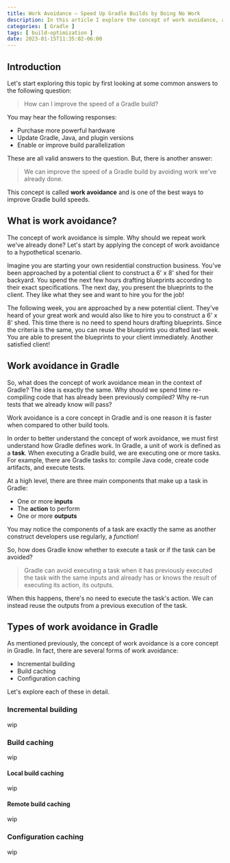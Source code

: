```yaml
---
title: Work Avoidance — Speed Up Gradle Builds by Doing No Work
description: In this article I explore the concept of work avoidance, a way to improve build speeds — by doing no work at all.
categories: [ Gradle ]
tags: [ build-optimization ]
date: 2023-01-15T11:35:02-06:00
---
```


<!--more-->

## Introduction

Let's start exploring this topic by first looking at some common answers to the following question:

> How can I improve the speed of a Gradle build?

You may hear the following responses:

- Purchase more powerful hardware
- Update Gradle, Java, and plugin versions
- Enable or improve build parallelization

These are all valid answers to the question. But, there is another answer:

> We can improve the speed of a Gradle build by avoiding work we've already done.

This concept is called **work avoidance** and is one of the best ways to improve Gradle build speeds.

## What is work avoidance?

The concept of work avoidance is simple.
Why should we repeat work we've already done?
Let's start by applying the concept of work avoidance to a hypothetical scenario.

Imagine you are starting your own residential construction business.
You've been approached by a potential client to construct a 6' x 8' shed for their backyard.
You spend the next few hours drafting blueprints according to their exact specifications.
The next day, you present the blueprints to the client.
They like what they see and want to hire you for the job!

The following week, you are approached by a new potential client.
They've heard of your great work and would also like to hire you to construct a 6' x 8' shed.
This time there is no need to spend hours drafting blueprints.
Since the criteria is the same, you can reuse the blueprints you drafted last week.
You are able to present the blueprints to your client immediately.
Another satisfied client!

## Work avoidance in Gradle

So, what does the concept of work avoidance mean in the context of Gradle?
The idea is exactly the same.
Why should we spend time re-compiling code that has already been previously compiled?
Why re-run tests that we already know will pass?

Work avoidance is a core concept in Gradle and is one reason it is faster when compared to other build tools.

In order to better understand the concept of work avoidance, we must first understand how Gradle defines work.
In Gradle, a unit of work is defined as a **task**.
When executing a Gradle build, we are executing one or more tasks.
For example, there are Gradle tasks to: compile Java code, create code artifacts, and execute tests.

At a high level, there are three main components that make up a task in Gradle:

- One or more **inputs**
- The **action** to perform
- One or more **outputs**

You may notice the components of a task are exactly the same as another construct developers use regularly, a _function_!

So, how does Gradle know whether to execute a task or if the task can be avoided?

> Gradle can avoid executing a task when it has previously executed the task with the same inputs and already has or knows the result of executing its action, its outputs.

When this happens, there's no need to execute the task's action.
We can instead reuse the outputs from a previous execution of the task.

## Types of work avoidance in Gradle

As mentioned previously, the concept of work avoidance is a core concept in Gradle.
In fact, there are several forms of work avoidance:

- Incremental building
- Build caching
- Configuration caching

Let's explore each of these in detail.

### Incremental building

wip

### Build caching

wip

#### Local build caching

wip

#### Remote build caching

wip

### Configuration caching

wip
